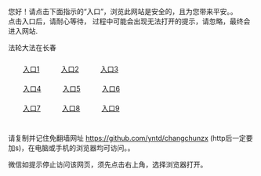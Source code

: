 您好！请点击下面指示的“入口”，浏览此网站是安全的，且为您带来平安。。 <br/>
点击入口后，请耐心等待， 过程中可能会出现无法打开的提示，请忽略，最终会进入网站. </br>

法轮大法在长春<br/>
<div style="padding:10px"><a style="margin:20px" target="_blank" href="https://d1vnglicdrpxae.cloudfront.net/2Qpsp?ppsan" id="ccLink1" rel="nofollow">入口1</a> <a target="_blank" style="margin:20px" href="https://d3n1ejv65cq3kj.cloudfront.net/2Qpsp?fpwbdbl" id="ccLink2" rel="nofollow">入口2</a> <a style="margin:20px" target="_blank" href="https://d2nfk923q4yjif.cloudfront.net/2Qpsp?szuqiazc" id="ccLink3" rel="nofollow">入口3</a></div>

<div style="padding:10px" ><a style="margin:20px" target="_blank" href="https://d1vnglicdrpxae.cloudfront.net/2Qpsp?ppsan" id="ccLink4" rel="nofollow">入口4</a> <a style="margin:20px" href="https://d3n1ejv65cq3kj.cloudfront.net/2Qpsp?fpwbdbl" target="_blank" id="ccLink5" rel="nofollow">入口5</a> <a style="margin:20px" href="https://d2nfk923q4yjif.cloudfront.net/2Qpsp?szuqiazc" target="_blank" id="ccLink6" rel="nofollow">入口6</a></div>

<div style="padding:10px"><a style="margin:20px" target="_blank" href="https://d1vnglicdrpxae.cloudfront.net/2Qpsp?ppsan" id="ccLink7" rel="nofollow">入口7</a> <a style="margin:20px" href="https://d3n1ejv65cq3kj.cloudfront.net/2Qpsp?fpwbdbl" target="_blank" id="ccLink8" rel="nofollow">入口8</a> <a style="margin:20px" target="_blank" href="https://d2nfk923q4yjif.cloudfront.net/2Qpsp?szuqiazc" id="ccLink9" rel="nofollow">入口9</a></div>

<br/>



请复制并记住免翻墙网址 https://github.com/yntd/changchunzx (http后一定要加s)，在电脑或手机的浏览器均可访问。。<br/>

微信如提示停止访问该网页，须先点击右上角，选择浏览器打开。

